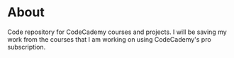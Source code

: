 # About

Code repository for CodeCademy courses and projects. I will be saving my work from the courses that I am working on using CodeCademy's pro subscription.